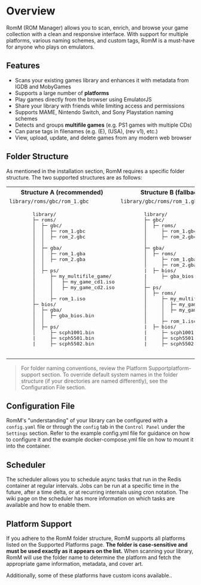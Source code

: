 # Overview

RomM (ROM Manager) allows you to scan, enrich, and browse your game collection with a clean and responsive interface. With support for multiple platforms, various naming schemes, and custom tags, RomM is a must-have for anyone who plays on emulators.

## Features

- Scans your existing games library and enhances it with metadata from IGDB and MobyGames
- Supports a large number of **platforms**
- Play games directly from the browser using EmulatorJS
- Share your library with friends while limiting access and permissions
- Supports MAME, Nintendo Switch, and Sony Playstation naming schemes
- Detects and groups **multifile games** (e.g. PS1 games with multiple CDs)
- Can parse tags in filenames (e.g. (E), (USA), (rev v1), etc.)
- View, upload, update, and delete games from any modern web browser

## Folder Structure

As mentioned in the installation section, RomM requires a specific folder structure. The two supported structures are as follows:

<table border="0">
 <tr>
    <th style="text-align: center"><b>Structure A (recommended)</b></tthd>
    <th style="text-align: center"><b>Structure B (fallback)</b></th>
 </tr>
 <tr>
  <td>
    <code>library/roms/gbc/rom_1.gbc</code>
  </td>
  <td>
    <code>library/gbc/roms/rom_1.gbc</code>
  </td>
 </tr>
 <tr>
    <td>
      <pre>
        library/
        ├─ roms/
        │  ├─ gbc/
        │  │  ├─ rom_1.gbc
        │  │  ├─ rom_2.gbc
        │  │
        │  ├─ gba/
        │  │  ├─ rom_1.gba
        │  │  ├─ rom_2.gba
        │  │
        │  ├─ ps/
        │     ├─ my_multifile_game/
        │     │   ├─ my_game_cd1.iso
        │     │   ├─ my_game_cd2.iso
        │     │
        │     ├─ rom_1.iso
        ├─ bios/
        │  ├─ gba/
        │  │  ├─ gba_bios.bin
        │  │
        │  ├─ ps/
        │     ├─ scph1001.bin
        |     ├─ scph5501.bin
        |     ├─ scph5502.bin
      </pre>
    </td>
    <td>
      <pre>
        library/
        ├─ gbc/
        │  ├─ roms/
        │     ├─ rom_1.gbc
        │     ├─ rom_2.gbc
        │
        ├─ gba/
        │  ├─ roms/
        │     ├─ rom_1.gba
        │     ├─ rom_2.gba
        |  ├─ bios/
        |     ├─ gba_bios.bin
        │
        ├─ ps/
        │  ├─ roms/
        │     ├─ my_multifile_game/
        │     │  ├─ my_game_cd1.iso
        │     │  ├─ my_game_cd2.iso
        │     │
        │     ├─ rom_1.iso
        |  ├─ bios/
        |     ├─ scph1001.bin
        |     ├─ scph5501.bin
        |     ├─ scph5502.bin
      </pre>
    </td>
 </tr>
</table>

> For folder naming conventions, review the Platform Supportplatform-support section. To override default system names in the folder structure (if your directories are named differently), see the Configuration File section.

## Configuration File

RomM's "understanding" of your library can be configured with a `config.yaml` file or through the `config` tab in the `Control Panel` under the `Settings` section. Refer to the example config.yml file for guidance on how to configure it and the example docker-compose.yml file on how to mount it into the container.

## Scheduler

The scheduler allows you to schedule async tasks that run in the Redis container at regular intervals. Jobs can be run at a specific time in the future, after a time delta, or at recurring internals using cron notation. The wiki page on the scheduler has more information on which tasks are available and how to enable them.

## Platform Support

If you adhere to the RomM folder structure, RomM supports all platforms listed on the Supported Platforms page. **The folder is case-sensitive and must be used exactly as it appears on the list.** When scanning your library, RomM will use the folder name to determine the platform and fetch the appropriate game information, metadata, and cover art.

Additionally, some of these platforms have custom icons available..

